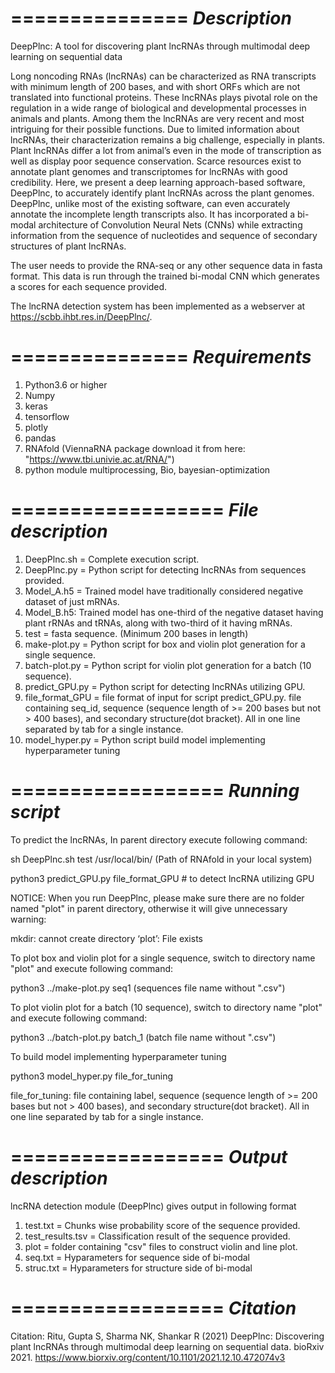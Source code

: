 ===============
*Description*
===============
DeepPlnc: A tool for discovering plant lncRNAs through multimodal deep learning on sequential data

Long noncoding RNAs (lncRNAs) can be characterized as RNA transcripts with minimum length of 200 bases, and with short ORFs which are not translated into functional proteins. These lncRNAs plays pivotal role on the regulation in a wide range of biological and developmental processes in animals and plants. Among them the lncRNAs are very recent and most intriguing for their possible functions. Due to limited information about lncRNAs, their characterization remains a big challenge, especially in plants. Plant lncRNAs differ a lot from animal’s even in the mode of transcription as well as display poor sequence conservation. Scarce resources exist to annotate plant genomes and transcriptomes for lncRNAs with good credibility.
Here, we present a deep learning approach-based software, DeepPlnc, to accurately identify plant lncRNAs across the plant genomes. DeepPlnc, unlike most of the existing software, can even accurately annotate the incomplete length transcripts also. It has incorporated a bi-modal architecture of Convolution Neural Nets (CNNs) while extracting information from the sequence of nucleotides and sequence of secondary structures of plant lncRNAs.

The user needs to provide the RNA-seq or any other sequence data in fasta format. This data is run through the trained bi-modal CNN which generates a scores for each sequence provided. 

The lncRNA detection system has been implemented as a webserver at https://scbb.ihbt.res.in/DeepPlnc/. 

===============
*Requirements*
===============
1. Python3.6 or higher
2. Numpy
3. keras
4. tensorflow
5. plotly
6. pandas
7. RNAfold (ViennaRNA package download it from here: "https://www.tbi.univie.ac.at/RNA/")
8. python module multiprocessing, Bio, bayesian-optimization 

==================
*File description*
==================

1. DeepPlnc.sh = Complete execution script.
2. DeepPlnc.py = Python script for detecting lncRNAs from sequences provided.
3. Model_A.h5 = Trained model have traditionally considered negative dataset of just mRNAs.
4. Model_B.h5: Trained model has one-third of the negative dataset having plant rRNAs and tRNAs, along with two-third of it having mRNAs.
5. test = fasta sequence. (Minimum 200 bases in length)
6. make-plot.py = Python script for box and violin plot generation for a single sequence.
7. batch-plot.py = Python script for violin plot generation for a batch (10 sequence).
8. predict_GPU.py = Python script for detecting lncRNAs utilizing GPU.
9. file_format_GPU = file format of input for script predict_GPU.py. file containing seq_id, sequence (sequence length of >= 200 bases but not > 400 bases), and secondary structure(dot bracket). All in one line separated by tab for a single instance.
10. model_hyper.py = Python script build model implementing hyperparameter tuning

==================
*Running script*
==================
To predict the lncRNAs, In parent directory execute following command:

sh DeepPlnc.sh test /usr/local/bin/ (Path of RNAfold in your local system)

python3 predict_GPU.py file_format_GPU # to detect lncRNA utilizing GPU

NOTICE: When you run DeepPlnc, please make sure there are no folder named "plot" in parent directory, otherwise it will give unnecessary warning:

mkdir: cannot create directory ‘plot’: File exists 

To plot box and violin plot for a single sequence, switch to directory name "plot" and execute following command:

python3 ../make-plot.py seq1 (sequences file name without ".csv")

To plot violin plot for a batch (10 sequence), switch to directory name "plot" and execute following command:

python3 ../batch-plot.py batch_1 (batch file name without ".csv")

To build model implementing hyperparameter tuning

python3 model_hyper.py file_for_tuning

file_for_tuning: file containing label, sequence (sequence length of >= 200 bases but not > 400 bases), and secondary structure(dot bracket). All in one line separated by tab for a single instance. 

==================
*Output description*
==================

lncRNA detection module (DeepPlnc) gives output in following format 

1. test.txt = Chunks wise probability score of the sequence provided.
2. test_results.tsv = Classification result of the sequence provided.
3. plot = folder containing "csv" files to construct violin and line plot.
4. seq.txt = Hyparameters for sequence side of bi-modal
5. struc.txt = Hyparameters for structure side of bi-modal

==================
*Citation*
==================

Citation: Ritu, Gupta S, Sharma NK, Shankar R (2021) DeepPlnc: Discovering plant lncRNAs through multimodal deep learning on sequential data. bioRxiv 2021. https://www.biorxiv.org/content/10.1101/2021.12.10.472074v3
